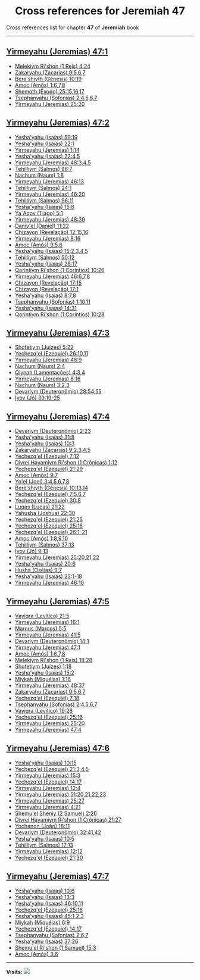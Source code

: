 <div align="center">

# Cross references for **Jeremiah 47**
</div>

Cross references list for chapter **47** of **Jeremiah** book

---

<h2 id="1"><a href="https://bible.ozzuu.com/pt_yah/Jer/47#1" target="_blank">Yirmeyahu (Jeremias) 47:1</a></h2>

- [Melekiym Ri'shon (1 Reis) 4:24](https://bible.ozzuu.com/pt_yah/1Ki/4#24)
- [Zakaryahu (Zacarias) 9:5,6,7](https://bible.ozzuu.com/pt_yah/Zec/9#5)
- [Bere'shiyth (Gênesis) 10:19](https://bible.ozzuu.com/pt_yah/Gen/10#19)
- [Amoc (Amós) 1:6,7,8](https://bible.ozzuu.com/pt_yah/Am/1#6)
- [Shemoth (Êxodo) 25:15,16,17](https://bible.ozzuu.com/pt_yah/Exo/25#15)
- [Tsephanyahu (Sofonias) 2:4,5,6,7](https://bible.ozzuu.com/pt_yah/Zep/2#4)
- [Yirmeyahu (Jeremias) 25:20](https://bible.ozzuu.com/pt_yah/Jer/25#20)
<h2 id="2"><a href="https://bible.ozzuu.com/pt_yah/Jer/47#2" target="_blank">Yirmeyahu (Jeremias) 47:2</a></h2>

- [Yesha'yahu (Isaías) 59:19](https://bible.ozzuu.com/pt_yah/Isa/59#19)
- [Yesha'yahu (Isaías) 22:1](https://bible.ozzuu.com/pt_yah/Isa/22#1)
- [Yirmeyahu (Jeremias) 1:14](https://bible.ozzuu.com/pt_yah/Jer/1#14)
- [Yesha'yahu (Isaías) 22:4,5](https://bible.ozzuu.com/pt_yah/Isa/22#4)
- [Yirmeyahu (Jeremias) 48:3,4,5](https://bible.ozzuu.com/pt_yah/Jer/48#3)
- [Tehilliym (Salmos) 98:7](https://bible.ozzuu.com/pt_yah/Psa/98#7)
- [Nachum (Naum) 1:8](https://bible.ozzuu.com/pt_yah/Nah/1#8)
- [Yirmeyahu (Jeremias) 46:13](https://bible.ozzuu.com/pt_yah/Jer/46#13)
- [Tehilliym (Salmos) 24:1](https://bible.ozzuu.com/pt_yah/Psa/24#1)
- [Yirmeyahu (Jeremias) 46:20](https://bible.ozzuu.com/pt_yah/Jer/46#20)
- [Tehilliym (Salmos) 96:11](https://bible.ozzuu.com/pt_yah/Psa/96#11)
- [Yesha'yahu (Isaías) 15:8](https://bible.ozzuu.com/pt_yah/Isa/15#8)
- [Ya`Aqov (Tiago) 5:1](https://bible.ozzuu.com/pt_yah/Jam/5#1)
- [Yirmeyahu (Jeremias) 48:39](https://bible.ozzuu.com/pt_yah/Jer/48#39)
- [Daniy'el (Daniel) 11:22](https://bible.ozzuu.com/pt_yah/Dan/11#22)
- [Chizayon (Revelação) 12:15,16](https://bible.ozzuu.com/pt_yah/Rev/12#15)
- [Yirmeyahu (Jeremias) 8:16](https://bible.ozzuu.com/pt_yah/Jer/8#16)
- [Amoc (Amós) 9:5,6](https://bible.ozzuu.com/pt_yah/Am/9#5)
- [Yesha'yahu (Isaías) 15:2,3,4,5](https://bible.ozzuu.com/pt_yah/Isa/15#2)
- [Tehilliym (Salmos) 50:12](https://bible.ozzuu.com/pt_yah/Psa/50#12)
- [Yesha'yahu (Isaías) 28:17](https://bible.ozzuu.com/pt_yah/Isa/28#17)
- [Qorintiym Ri'shon (1 Coríntios) 10:26](https://bible.ozzuu.com/pt_yah/1Co/10#26)
- [Yirmeyahu (Jeremias) 46:6,7,8](https://bible.ozzuu.com/pt_yah/Jer/46#6)
- [Chizayon (Revelação) 17:15](https://bible.ozzuu.com/pt_yah/Rev/17#15)
- [Chizayon (Revelação) 17:1](https://bible.ozzuu.com/pt_yah/Rev/17#1)
- [Yesha'yahu (Isaías) 8:7,8](https://bible.ozzuu.com/pt_yah/Isa/8#7)
- [Tsephanyahu (Sofonias) 1:10,11](https://bible.ozzuu.com/pt_yah/Zep/1#10)
- [Yesha'yahu (Isaías) 14:31](https://bible.ozzuu.com/pt_yah/Isa/14#31)
- [Qorintiym Ri'shon (1 Coríntios) 10:28](https://bible.ozzuu.com/pt_yah/1Co/10#28)
<h2 id="3"><a href="https://bible.ozzuu.com/pt_yah/Jer/47#3" target="_blank">Yirmeyahu (Jeremias) 47:3</a></h2>

- [Shofetiym (Juízes) 5:22](https://bible.ozzuu.com/pt_yah/Jdg/5#22)
- [Yechezq'el (Ezequiel) 26:10,11](https://bible.ozzuu.com/pt_yah/Eze/26#10)
- [Yirmeyahu (Jeremias) 46:9](https://bible.ozzuu.com/pt_yah/Jer/46#9)
- [Nachum (Naum) 2:4](https://bible.ozzuu.com/pt_yah/Nah/2#4)
- [Qiynah (Lamentações) 4:3,4](https://bible.ozzuu.com/pt_yah/Lam/4#3)
- [Yirmeyahu (Jeremias) 8:16](https://bible.ozzuu.com/pt_yah/Jer/8#16)
- [Nachum (Naum) 3:2,3](https://bible.ozzuu.com/pt_yah/Nah/3#2)
- [Devariym (Deuteronômio) 28:54,55](https://bible.ozzuu.com/pt_yah/Deu/28#54)
- [Iyov (Jó) 39:19-25](https://bible.ozzuu.com/pt_yah/Job/39#19)
<h2 id="4"><a href="https://bible.ozzuu.com/pt_yah/Jer/47#4" target="_blank">Yirmeyahu (Jeremias) 47:4</a></h2>

- [Devariym (Deuteronômio) 2:23](https://bible.ozzuu.com/pt_yah/Deu/2#23)
- [Yesha'yahu (Isaías) 31:8](https://bible.ozzuu.com/pt_yah/Isa/31#8)
- [Yesha'yahu (Isaías) 10:3](https://bible.ozzuu.com/pt_yah/Isa/10#3)
- [Zakaryahu (Zacarias) 9:2,3,4,5](https://bible.ozzuu.com/pt_yah/Zec/9#2)
- [Yechezq'el (Ezequiel) 7:12](https://bible.ozzuu.com/pt_yah/Eze/7#12)
- [Divrei Hayamiym Ri'shon (1 Crônicas) 1:12](https://bible.ozzuu.com/pt_yah/1Ch/1#12)
- [Yechezq'el (Ezequiel) 21:29](https://bible.ozzuu.com/pt_yah/Eze/21#29)
- [Amoc (Amós) 9:7](https://bible.ozzuu.com/pt_yah/Am/9#7)
- [Yo'el (Joel) 3:4,5,6,7,8](https://bible.ozzuu.com/pt_yah/Jl/3#4)
- [Bere'shiyth (Gênesis) 10:13,14](https://bible.ozzuu.com/pt_yah/Gen/10#13)
- [Yechezq'el (Ezequiel) 7:5,6,7](https://bible.ozzuu.com/pt_yah/Eze/7#5)
- [Yechezq'el (Ezequiel) 30:8](https://bible.ozzuu.com/pt_yah/Eze/30#8)
- [Luqas (Lucas) 21:22](https://bible.ozzuu.com/pt_yah/Luk/21#22)
- [Yahusha (Joshua) 22:30](https://bible.ozzuu.com/pt_yah/Jos/22#30)
- [Yechezq'el (Ezequiel) 21:25](https://bible.ozzuu.com/pt_yah/Eze/21#25)
- [Yechezq'el (Ezequiel) 25:16](https://bible.ozzuu.com/pt_yah/Eze/25#16)
- [Yechezq'el (Ezequiel) 26:1-21](https://bible.ozzuu.com/pt_yah/Eze/26#1)
- [Amoc (Amós) 1:8,9,10](https://bible.ozzuu.com/pt_yah/Am/1#8)
- [Tehilliym (Salmos) 37:13](https://bible.ozzuu.com/pt_yah/Psa/37#13)
- [Iyov (Jó) 9:13](https://bible.ozzuu.com/pt_yah/Job/9#13)
- [Yirmeyahu (Jeremias) 25:20,21,22](https://bible.ozzuu.com/pt_yah/Jer/25#20)
- [Yesha'yahu (Isaías) 20:6](https://bible.ozzuu.com/pt_yah/Isa/20#6)
- [Husha (Oséias) 9:7](https://bible.ozzuu.com/pt_yah/Hos/9#7)
- [Yesha'yahu (Isaías) 23:1-18](https://bible.ozzuu.com/pt_yah/Isa/23#1)
- [Yirmeyahu (Jeremias) 46:10](https://bible.ozzuu.com/pt_yah/Jer/46#10)
<h2 id="5"><a href="https://bible.ozzuu.com/pt_yah/Jer/47#5" target="_blank">Yirmeyahu (Jeremias) 47:5</a></h2>

- [Vayiqra (Levítico) 21:5](https://bible.ozzuu.com/pt_yah/Lev/21#5)
- [Yirmeyahu (Jeremias) 16:1](https://bible.ozzuu.com/pt_yah/Jer/16#1)
- [Marqus (Marcos) 5:5](https://bible.ozzuu.com/pt_yah/Mar/5#5)
- [Yirmeyahu (Jeremias) 41:5](https://bible.ozzuu.com/pt_yah/Jer/41#5)
- [Devariym (Deuteronômio) 14:1](https://bible.ozzuu.com/pt_yah/Deu/14#1)
- [Yirmeyahu (Jeremias) 47:1](https://bible.ozzuu.com/pt_yah/Jer/47#1)
- [Amoc (Amós) 1:6,7,8](https://bible.ozzuu.com/pt_yah/Am/1#6)
- [Melekiym Ri'shon (1 Reis) 18:28](https://bible.ozzuu.com/pt_yah/1Ki/18#28)
- [Shofetiym (Juízes) 1:18](https://bible.ozzuu.com/pt_yah/Jdg/1#18)
- [Yesha'yahu (Isaías) 15:2](https://bible.ozzuu.com/pt_yah/Isa/15#2)
- [Miykah (Miquéias) 1:16](https://bible.ozzuu.com/pt_yah/Mic/1#16)
- [Yirmeyahu (Jeremias) 48:37](https://bible.ozzuu.com/pt_yah/Jer/48#37)
- [Zakaryahu (Zacarias) 9:5,6,7](https://bible.ozzuu.com/pt_yah/Zec/9#5)
- [Yechezq'el (Ezequiel) 7:18](https://bible.ozzuu.com/pt_yah/Eze/7#18)
- [Tsephanyahu (Sofonias) 2:4,5,6,7](https://bible.ozzuu.com/pt_yah/Zep/2#4)
- [Vayiqra (Levítico) 19:28](https://bible.ozzuu.com/pt_yah/Lev/19#28)
- [Yechezq'el (Ezequiel) 25:16](https://bible.ozzuu.com/pt_yah/Eze/25#16)
- [Yirmeyahu (Jeremias) 25:20](https://bible.ozzuu.com/pt_yah/Jer/25#20)
- [Yirmeyahu (Jeremias) 47:4](https://bible.ozzuu.com/pt_yah/Jer/47#4)
<h2 id="6"><a href="https://bible.ozzuu.com/pt_yah/Jer/47#6" target="_blank">Yirmeyahu (Jeremias) 47:6</a></h2>

- [Yesha'yahu (Isaías) 10:15](https://bible.ozzuu.com/pt_yah/Isa/10#15)
- [Yechezq'el (Ezequiel) 21:3,4,5](https://bible.ozzuu.com/pt_yah/Eze/21#3)
- [Yirmeyahu (Jeremias) 15:3](https://bible.ozzuu.com/pt_yah/Jer/15#3)
- [Yechezq'el (Ezequiel) 14:17](https://bible.ozzuu.com/pt_yah/Eze/14#17)
- [Yirmeyahu (Jeremias) 12:4](https://bible.ozzuu.com/pt_yah/Jer/12#4)
- [Yirmeyahu (Jeremias) 51:20,21,22,23](https://bible.ozzuu.com/pt_yah/Jer/51#20)
- [Yirmeyahu (Jeremias) 25:27](https://bible.ozzuu.com/pt_yah/Jer/25#27)
- [Yirmeyahu (Jeremias) 4:21](https://bible.ozzuu.com/pt_yah/Jer/4#21)
- [Shemu'el Sheniy (2 Samuel) 2:26](https://bible.ozzuu.com/pt_yah/2Sm/2#26)
- [Divrei Hayamiym Ri'shon (1 Crônicas) 21:27](https://bible.ozzuu.com/pt_yah/1Ch/21#27)
- [Yochanon (João) 18:11](https://bible.ozzuu.com/pt_yah/Joh/18#11)
- [Devariym (Deuteronômio) 32:41,42](https://bible.ozzuu.com/pt_yah/Deu/32#41)
- [Yesha'yahu (Isaías) 10:5](https://bible.ozzuu.com/pt_yah/Isa/10#5)
- [Tehilliym (Salmos) 17:13](https://bible.ozzuu.com/pt_yah/Psa/17#13)
- [Yirmeyahu (Jeremias) 12:12](https://bible.ozzuu.com/pt_yah/Jer/12#12)
- [Yechezq'el (Ezequiel) 21:30](https://bible.ozzuu.com/pt_yah/Eze/21#30)
<h2 id="7"><a href="https://bible.ozzuu.com/pt_yah/Jer/47#7" target="_blank">Yirmeyahu (Jeremias) 47:7</a></h2>

- [Yesha'yahu (Isaías) 10:6](https://bible.ozzuu.com/pt_yah/Isa/10#6)
- [Yesha'yahu (Isaías) 13:3](https://bible.ozzuu.com/pt_yah/Isa/13#3)
- [Yesha'yahu (Isaías) 46:10,11](https://bible.ozzuu.com/pt_yah/Isa/46#10)
- [Yechezq'el (Ezequiel) 25:16](https://bible.ozzuu.com/pt_yah/Eze/25#16)
- [Yesha'yahu (Isaías) 45:1,2,3](https://bible.ozzuu.com/pt_yah/Isa/45#1)
- [Miykah (Miquéias) 6:9](https://bible.ozzuu.com/pt_yah/Mic/6#9)
- [Yechezq'el (Ezequiel) 14:17](https://bible.ozzuu.com/pt_yah/Eze/14#17)
- [Tsephanyahu (Sofonias) 2:6,7](https://bible.ozzuu.com/pt_yah/Zep/2#6)
- [Yesha'yahu (Isaías) 37:26](https://bible.ozzuu.com/pt_yah/Isa/37#26)
- [Shemu'el Ri'shon (1 Samuel) 15:3](https://bible.ozzuu.com/pt_yah/1Sm/15#3)
- [Amoc (Amós) 3:6](https://bible.ozzuu.com/pt_yah/Am/3#6)


---

**Visits:**
![](https://profile-counter.glitch.me/visitCounter_crossrefs16/count.svg)
